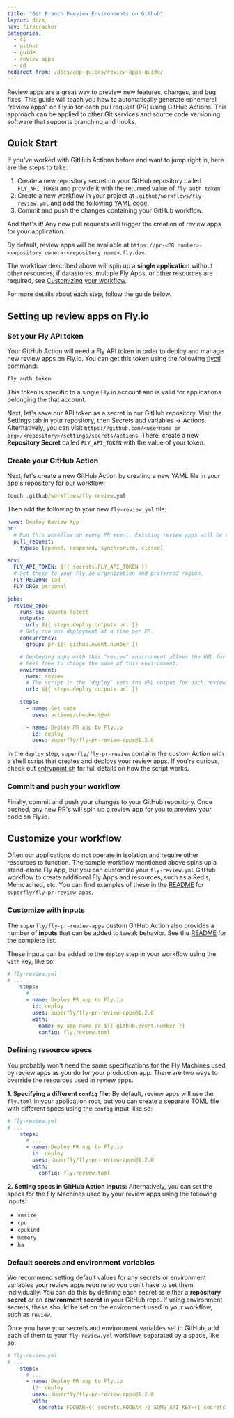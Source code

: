```yaml
---
title: "Git Branch Preview Environments on Github"
layout: docs
nav: firecracker
categories:
  - ci
  - github
  - guide
  - review apps
  - cd
redirect_from: /docs/app-guides/review-apps-guide/
---
```


Review apps are a great way to preview new features, changes, and bug fixes. This guide will teach you how to automatically generate ephemeral "review apps" on Fly.io for each pull request (PR) using GitHub Actions. This approach can be applied to other Git services and source code versioning software that supports branching and hooks.

## Quick Start

If you've worked with GitHub Actions before and want to jump right in, here are the steps to take:

1. Create a new repository secret on your GitHub repository called `FLY_API_TOKEN` and provide it with the returned value of `fly auth token`
1. Create a new workflow in your project at `.github/workflows/fly-review.yml` and add the following [YAML code](https://gist.github.com/anniebabannie/3cb800f2a890a6f3ed3167c09a0234dd).
1. Commit and push the changes containing your GitHub workflow.

And that's it! Any new pull requests will trigger the creation of review apps for your application.

By default, review apps will be available at `https://pr-<PR number>-<repository owner>-<repository name>.fly.dev`.

The workflow described above will spin up a **single application** without other resources; if datastores, multiple Fly Apps, or other resources are required, see [Customizing your workflow](#customize-your-workflow).


For more details about each step, follow the guide below.

## Setting up review apps on Fly.io

### Set your Fly API token

Your GitHub Action will need a Fly API token in order to deploy and manage new review apps on Fly.io. You can get this token using the following [flyctl](/docs/flyctl/install/) command:

```cmd
fly auth token
```

This token is specific to a single Fly.io account and is valid for applications belonging the that account.

Next, let's save our API token as a secret in our GitHub repository. Visit the Settings tab in your repository, then Secrets and variables → Actions. Alternatively, you can visit `https://github.com/<username or org>/<repository>/settings/secrets/actions`. There, create a new **Repository Secret** called `FLY_API_TOKEN` with the value of your token.

### Create your GitHub Action

Next, let's create a new GitHub Action by creating a new YAML file in your app's repository for our workflow:

```cmd
touch .github/workflows/fly-review.yml
```

Then add the following to your new `fly-review.yml` file:

```yaml
name: Deploy Review App
on:
  # Run this workflow on every PR event. Existing review apps will be updated when the PR is updated.
  pull_request:
    types: [opened, reopened, synchronize, closed]

env:
  FLY_API_TOKEN: ${{ secrets.FLY_API_TOKEN }}
  # Set these to your Fly.io organization and preferred region.
  FLY_REGION: iad
  FLY_ORG: personal

jobs:
  review_app:
    runs-on: ubuntu-latest
    outputs:
      url: ${{ steps.deploy.outputs.url }}
    # Only run one deployment at a time per PR.
    concurrency:
      group: pr-${{ github.event.number }}

    # Deploying apps with this "review" environment allows the URL for the app to be displayed in the PR UI.
    # Feel free to change the name of this environment.
    environment:
      name: review
      # The script in the `deploy` sets the URL output for each review app.
      url: ${{ steps.deploy.outputs.url }}

    steps:
      - name: Get code
        uses: actions/checkout@v4

      - name: Deploy PR app to Fly.io
        id: deploy
        uses: superfly/fly-pr-review-apps@1.2.0
```

In the `deploy` step, `superfly/fly-pr-review` contains the custom Action with a shell script that creates and deploys your review apps. If you're curious, check out [entrypoint.sh](https://github.com/superfly/fly-pr-review-apps/blob/main/entrypoint.sh) for full details on how the script works.

### Commit and push your workflow

Finally, commit and push your changes to your GitHub repository. Once pushed, any new PR's will spin up a review app for you to preview your code on Fly.io.

## Customize your workflow

Often our applications do not operate in isolation and require other resources to function. The sample workflow mentioned above spins up a stand-alone Fly App, but you can customize your `fly-review.yml` GitHub workflow to create additional Fly Apps and resources, such as a Redis, Memcached, etc. You can find examples of these in the [README](https://github.com/superfly/fly-pr-review-apps/tree/main) for `superfly/fly-pr-review-apps`.

### Customize with inputs

The `superfly/fly-pr-review-apps` custom GitHub Action also provides a number of **inputs** that can be added to tweak behavior. See the [README](https://github.com/superfly/fly-pr-review-apps/tree/main) for the complete list.

These inputs can be added to the `deploy` step in your workflow using the `with` key, like so:

```yaml
# fly-review.yml
# ...
    steps:
      # ...
      - name: Deploy PR app to Fly.io
        id: deploy
        uses: superfly/fly-pr-review-apps@1.2.0
        with:
          name: my-app-name-pr-${{ github.event.number }}
          config: fly.review.toml
```

### Defining resource specs

You probably won't need the same specifications for the Fly Machines used by review apps as you do for your production app. There are two ways to override the resources used in review apps.

**1. Specifying a different `config` file:** By default, review apps will use the `fly.toml` in your application root, but you can create a separate TOML file with different specs using the `config` input, like so:

```yaml
# fly-review.yml
# ...
    steps:
      # ...
      - name: Deploy PR app to Fly.io
        id: deploy
        uses: superfly/fly-pr-review-apps@1.2.0
        with:
          config: fly.review.toml
```

**2. Setting specs in GitHub Action inputs:** Alternatively, you can set the specs for the Fly Machines used by your review apps using the following inputs:

- `vmsize`
- `cpu`
- `cpukind`
- `memory`
- `ha`

### Default secrets and environment variables

We recommend setting default values for any secrets or environment variables your review apps require so you don't have to set them individually. You can do this by defining each secret as either a **repository secret** _or_ an **environment secret** in your GitHub repo. If using environment secrets, these should be set on the environment used in your workflow, such as `review`.

Once you have your secrets and environment variables set in GitHub, add each of them to your `fly-review.yml` workflow, separated by a space, like so:

```yaml
# fly-review.yml
# ...
    steps:
      # ...
      - name: Deploy PR app to Fly.io
        id: deploy
        uses: superfly/fly-pr-review-apps@1.2.0
        with:
          secrets: FOOBAR={{ secrets.FOOBAR }} SOME_API_KEY={{ secrets.SOME_API_KEY}}
```
